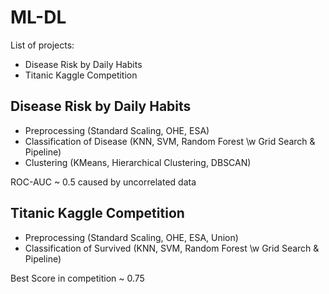 # ML-DL
List of projects:
- Disease Risk by Daily Habits
- Titanic Kaggle Competition

## Disease Risk by Daily Habits
- Preprocessing (Standard Scaling, OHE, ESA)
- Classification of Disease (KNN, SVM, Random Forest \w Grid Search & Pipeline)
- Clustering (KMeans, Hierarchical Clustering, DBSCAN)

ROC-AUC ~ 0.5 caused by uncorrelated data

## Titanic Kaggle Competition
- Preprocessing (Standard Scaling, OHE, ESA, Union)
- Classification of Survived (KNN, SVM, Random Forest \w Grid Search & Pipeline)

Best Score in competition ~ 0.75
